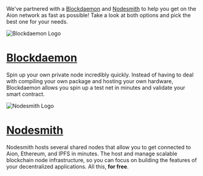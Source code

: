 We've partnered with a [Blockdaemon](http://blockdaemon.com/) and [Nodesmith](https://nodesmith.io/) to help you get on the Aion network as fast as possible! Take a look at both options and pick the best one for your needs.

![Blockdaemon Logo](media/img/blockdaemon-logo.png)

# [Blockdaemon](http://blockdaemon.com/)

Spin up your own private node incredibly quickly. Instead of having to deal with compiling your own package and hosting your own hardware, Blockdaemon allows you spin up a test net in minutes and validate your smart contract.

![Nodesmith Logo](media/img/nodesmith-logo.png)

# [Nodesmith](https://nodesmith.io)

Nodesmith hosts several shared nodes that allow you to get connected to Aion, Ethereum, and IPFS in minutes. The host and manage scalable blockchain node infrastructure, so you can focus on building the features of your decentralized applications. All this, **for free**.